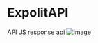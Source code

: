 # ExpolitAPI
API JS
response api
![image](https://user-images.githubusercontent.com/105623764/236983143-218e5f90-e311-462f-a8eb-2dd65d438364.png)
